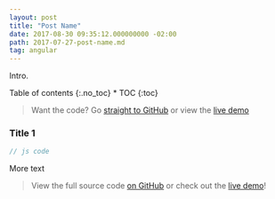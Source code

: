 ```yaml
---
layout: post
title: "Post Name"
date: 2017-08-30 09:35:12.000000000 -02:00
path: 2017-07-27-post-name.md
tag: angular
---
```


Intro.

<div class="toc" markdown="1">
<span class="gamma">Table of contents</span>
{:.no_toc}
* TOC
{:toc}
</div>

> Want the code? Go [straight to GitHub](https://github.com/loiane/repo) or view the [live demo](https://loiane.com/repo/)


### Title 1

```js
// js code
```

More text

> View the full source code [on GitHub](https://github.com/loiane/repo) or check out the [live demo](https://loiane.com/repo/)!
